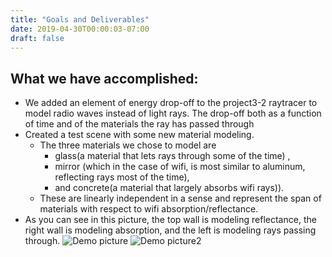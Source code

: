 ```yaml
---
title: "Goals and Deliverables"
date: 2019-04-30T00:00:03-07:00
draft: false
---
```

## What we have accomplished:
* We added an element of energy drop-off to the project3-2 raytracer to model radio waves instead of light rays. The drop-off both as a function of time and of the materials the ray has passed through
* Created a test scene with some new material modeling.
    *  The three materials we chose to model are
         * glass(a material that lets rays through some of the time) ,
         * mirror (which in the case of wifi, is most similar to aluminum, reflecting rays most of the time),
         * and concrete(a material that largely absorbs wifi rays)).
     * These are linearly independent in a sense and represent the span of materials with respect to wifi absorption/reflectance.
* As you can see in this picture, the top wall is modeling reflectance, the right wall is modeling absorption, and the left is modeling rays passing through.
![Demo picture](../demo.png)
![Demo picture2](../demo2.png)
